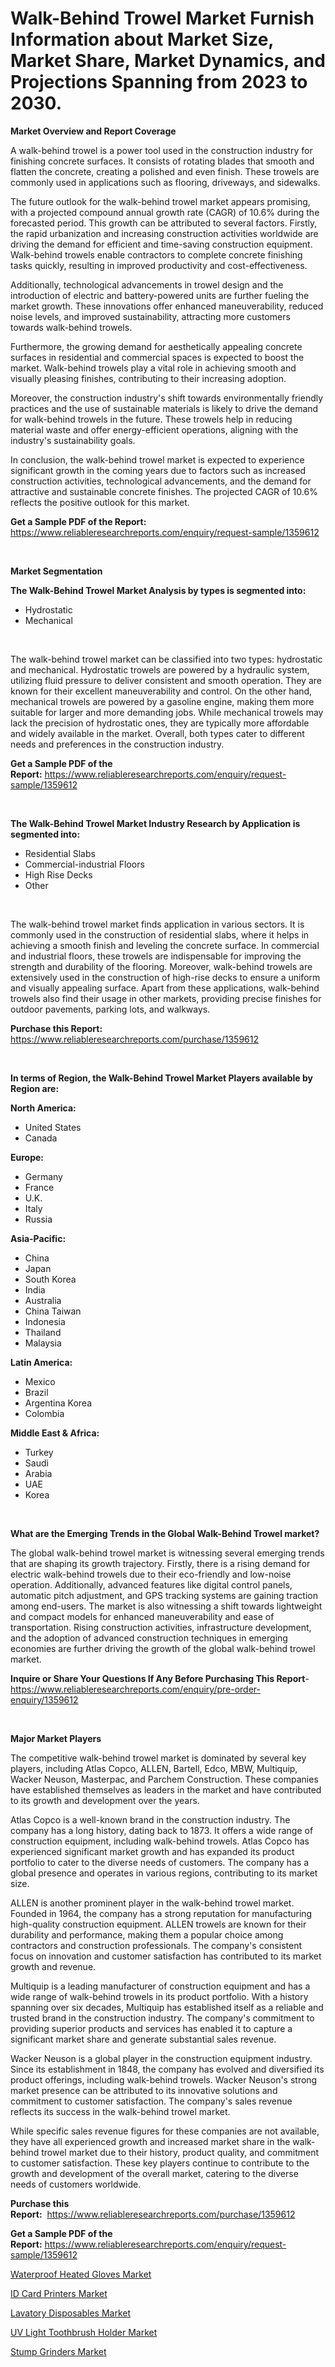 <p><h1>Walk-Behind Trowel Market Furnish Information about Market Size, Market Share, Market Dynamics, and Projections Spanning from 2023 to 2030.</h1></p><p><strong>Market Overview and Report Coverage</strong></p>
<p><p>A walk-behind trowel is a power tool used in the construction industry for finishing concrete surfaces. It consists of rotating blades that smooth and flatten the concrete, creating a polished and even finish. These trowels are commonly used in applications such as flooring, driveways, and sidewalks.</p><p>The future outlook for the walk-behind trowel market appears promising, with a projected compound annual growth rate (CAGR) of 10.6% during the forecasted period. This growth can be attributed to several factors. Firstly, the rapid urbanization and increasing construction activities worldwide are driving the demand for efficient and time-saving construction equipment. Walk-behind trowels enable contractors to complete concrete finishing tasks quickly, resulting in improved productivity and cost-effectiveness.</p><p>Additionally, technological advancements in trowel design and the introduction of electric and battery-powered units are further fueling the market growth. These innovations offer enhanced maneuverability, reduced noise levels, and improved sustainability, attracting more customers towards walk-behind trowels.</p><p>Furthermore, the growing demand for aesthetically appealing concrete surfaces in residential and commercial spaces is expected to boost the market. Walk-behind trowels play a vital role in achieving smooth and visually pleasing finishes, contributing to their increasing adoption.</p><p>Moreover, the construction industry's shift towards environmentally friendly practices and the use of sustainable materials is likely to drive the demand for walk-behind trowels in the future. These trowels help in reducing material waste and offer energy-efficient operations, aligning with the industry's sustainability goals.</p><p>In conclusion, the walk-behind trowel market is expected to experience significant growth in the coming years due to factors such as increased construction activities, technological advancements, and the demand for attractive and sustainable concrete finishes. The projected CAGR of 10.6% reflects the positive outlook for this market.</p></p>
<p><strong>Get a Sample PDF of the Report:</strong> <a href="https://www.reliableresearchreports.com/enquiry/request-sample/1359612">https://www.reliableresearchreports.com/enquiry/request-sample/1359612</a></p>
<p>&nbsp;</p>
<p><strong>Market Segmentation</strong></p>
<p><strong>The Walk-Behind Trowel Market Analysis by types is segmented into:</strong></p>
<p><ul><li>Hydrostatic</li><li>Mechanical</li></ul></p>
<p>&nbsp;</p>
<p><p>The walk-behind trowel market can be classified into two types: hydrostatic and mechanical. Hydrostatic trowels are powered by a hydraulic system, utilizing fluid pressure to deliver consistent and smooth operation. They are known for their excellent maneuverability and control. On the other hand, mechanical trowels are powered by a gasoline engine, making them more suitable for larger and more demanding jobs. While mechanical trowels may lack the precision of hydrostatic ones, they are typically more affordable and widely available in the market. Overall, both types cater to different needs and preferences in the construction industry.</p></p>
<p><strong>Get a Sample PDF of the Report:</strong>&nbsp;<a href="https://www.reliableresearchreports.com/enquiry/request-sample/1359612">https://www.reliableresearchreports.com/enquiry/request-sample/1359612</a></p>
<p>&nbsp;</p>
<p><strong>The Walk-Behind Trowel Market Industry Research by Application is segmented into:</strong></p>
<p><ul><li>Residential Slabs</li><li>Commercial-industrial Floors</li><li>High Rise Decks</li><li>Other</li></ul></p>
<p>&nbsp;</p>
<p><p>The walk-behind trowel market finds application in various sectors. It is commonly used in the construction of residential slabs, where it helps in achieving a smooth finish and leveling the concrete surface. In commercial and industrial floors, these trowels are indispensable for improving the strength and durability of the flooring. Moreover, walk-behind trowels are extensively used in the construction of high-rise decks to ensure a uniform and visually appealing surface. Apart from these applications, walk-behind trowels also find their usage in other markets, providing precise finishes for outdoor pavements, parking lots, and walkways.</p></p>
<p><strong>Purchase this Report:</strong>&nbsp; <a href="https://www.reliableresearchreports.com/purchase/1359612">https://www.reliableresearchreports.com/purchase/1359612</a></p>
<p>&nbsp;</p>
<p><strong>In terms of Region, the Walk-Behind Trowel Market Players available by Region are:</strong></p>
<p>
    <p> <strong> North America: </strong>
        <ul>
            <li>United States</li>
            <li>Canada</li>
        </ul>
        </p> 
    <p> <strong> Europe: </strong>
        <ul>
            <li>Germany</li>
            <li>France</li>
            <li>U.K.</li>
            <li>Italy</li>
            <li>Russia</li>
        </ul>
        </p> 
    <p> <strong> Asia-Pacific: </strong>
        <ul>
            <li>China</li>
            <li>Japan</li>
            <li>South Korea</li>
            <li>India</li>
            <li>Australia</li>
            <li>China Taiwan</li>
            <li>Indonesia</li>
            <li>Thailand</li>
            <li>Malaysia</li>
        </ul>
        </p> 
    <p> <strong> Latin America: </strong>
        <ul>
            <li>Mexico</li>
            <li>Brazil</li>
            <li>Argentina Korea</li>
            <li>Colombia</li>
        </ul>
        </p> 
    <p> <strong> Middle East & Africa: </strong>
        <ul>
            <li>Turkey</li>
            <li>Saudi</li>
            <li>Arabia</li>
            <li>UAE</li>
            <li>Korea</li>
        </ul>
    </p>
    </p>
<p>&nbsp;</p>
<p><strong>What are the Emerging Trends in the Global Walk-Behind Trowel market?</strong></p>
<p><p>The global walk-behind trowel market is witnessing several emerging trends that are shaping its growth trajectory. Firstly, there is a rising demand for electric walk-behind trowels due to their eco-friendly and low-noise operation. Additionally, advanced features like digital control panels, automatic pitch adjustment, and GPS tracking systems are gaining traction among end-users. The market is also witnessing a shift towards lightweight and compact models for enhanced maneuverability and ease of transportation. Rising construction activities, infrastructure development, and the adoption of advanced construction techniques in emerging economies are further driving the growth of the global walk-behind trowel market.</p></p>
<p><strong>Inquire or Share Your Questions If Any Before Purchasing This Report</strong>- <a href="https://www.reliableresearchreports.com/enquiry/pre-order-enquiry/1359612">https://www.reliableresearchreports.com/enquiry/pre-order-enquiry/1359612</a></p>
<p>&nbsp;</p>
<p><strong>Major Market Players</strong></p>
<p><p>The competitive walk-behind trowel market is dominated by several key players, including Atlas Copco, ALLEN, Bartell, Edco, MBW, Multiquip, Wacker Neuson, Masterpac, and Parchem Construction. These companies have established themselves as leaders in the market and have contributed to its growth and development over the years.</p><p>Atlas Copco is a well-known brand in the construction industry. The company has a long history, dating back to 1873. It offers a wide range of construction equipment, including walk-behind trowels. Atlas Copco has experienced significant market growth and has expanded its product portfolio to cater to the diverse needs of customers. The company has a global presence and operates in various regions, contributing to its market size.</p><p>ALLEN is another prominent player in the walk-behind trowel market. Founded in 1964, the company has a strong reputation for manufacturing high-quality construction equipment. ALLEN trowels are known for their durability and performance, making them a popular choice among contractors and construction professionals. The company's consistent focus on innovation and customer satisfaction has contributed to its market growth and revenue.</p><p>Multiquip is a leading manufacturer of construction equipment and has a wide range of walk-behind trowels in its product portfolio. With a history spanning over six decades, Multiquip has established itself as a reliable and trusted brand in the construction industry. The company's commitment to providing superior products and services has enabled it to capture a significant market share and generate substantial sales revenue.</p><p>Wacker Neuson is a global player in the construction equipment industry. Since its establishment in 1848, the company has evolved and diversified its product offerings, including walk-behind trowels. Wacker Neuson's strong market presence can be attributed to its innovative solutions and commitment to customer satisfaction. The company's sales revenue reflects its success in the walk-behind trowel market.</p><p>While specific sales revenue figures for these companies are not available, they have all experienced growth and increased market share in the walk-behind trowel market due to their history, product quality, and commitment to customer satisfaction. These key players continue to contribute to the growth and development of the overall market, catering to the diverse needs of customers worldwide.</p></p>
<p><strong>Purchase this Report:</strong>&nbsp;&nbsp;<a href="https://www.reliableresearchreports.com/purchase/1359612">https://www.reliableresearchreports.com/purchase/1359612</a></p>
<p></p>
<p><strong>Get a Sample PDF of the Report:</strong>&nbsp;<a href="https://www.reliableresearchreports.com/enquiry/request-sample/1359612">https://www.reliableresearchreports.com/enquiry/request-sample/1359612</a></p>
<p><p><a href="https://www.linkedin.com/pulse/waterproof-heated-gloves-market-research-report-unlocks-fgrbc/">Waterproof Heated Gloves Market</a></p><p><a href="https://medium.com/@williambatz97/id-card-printers-market-size-growth-forecast-2023-2030-aa486c1fca24">ID Card Printers Market</a></p><p><a href="https://github.com/gdfhhhj/Market-Research-Report-List-1/blob/main/lavatory-disposables-market.md">Lavatory Disposables Market</a></p><p><a href="https://www.linkedin.com/pulse/uv-light-toothbrush-holder-market-share-amp-new-trends-pc4pc/">UV Light Toothbrush Holder Market</a></p><p><a href="https://medium.com/@nettieboyle84/stump-grinders-market-size-growth-forecast-2023-2030-97c97eb4d267">Stump Grinders Market</a></p></p>